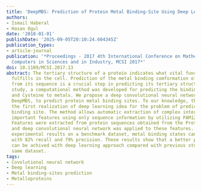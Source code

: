 ```yaml
---
title: 'DeepMBS: Prediction of Protein Metal Binding-Site Using Deep Learning Networks'
authors:
- Ismail Haberal
- Hasan Ogul
date: '2018-01-01'
publishDate: '2025-09-05T20:10:24.604345Z'
publication_types:
- article-journal
publication: '*Proceedings - 2017 4th International Conference on Mathematics and
  Computers in Sciences and in Industry, MCSI 2017*'
doi: 10.1109/MCSI.2017.13
abstract: The tertiary structure of a protein indicates what vital function that protein
  fulfills in the cell. Prediction of the metal binding comformation of a protein
  from its sequence is a crucial step in predicting its tertiary structure. In this
  study, a computational method was developed for predicting the binding of Histidine
  and Cysteine to metals. We propose a deep convolutional neural network architecture,
  DeepMBS, to predict protein metal binding sites. To our knowledge, this study is
  the first realization of deep learning idea for the problem of predicting metal
  binding site. The method allows automatic extraction of complex interactions between
  important features using only sequence information by utilizing PAM120 scoring matrix.
  Features were extracted from protein sequences obtained from the Protein Data Bank
  and deep convolutional neural network was applied to these features. According to
  experimental results on a benchmark dataset, metal binding states can be predicted
  with 82% recall and 79% precision. These results show that a better performance
  can be achived with deep learning approach compared with previous studies on the
  same dataset.
tags:
- Covolutional neural network
- Deep learning
- Metal binding-sites prediction
- Metalloproteins
---
```

